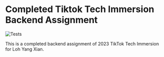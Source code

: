 # Completed Tiktok Tech Immersion Backend Assignment 

![Tests](https://github.com/LohYangXian/-tiktok-tech-immersion-2023/actions/workflows/test.yml/badge.svg)

This is a completed backend assignment of 2023 TikTok Tech Immersion for Loh Yang Xian.
